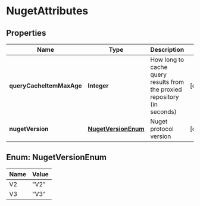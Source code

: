 
# NugetAttributes

## Properties
Name | Type | Description | Notes
------------ | ------------- | ------------- | -------------
**queryCacheItemMaxAge** | **Integer** | How long to cache query results from the proxied repository (in seconds) |  [optional]
**nugetVersion** | [**NugetVersionEnum**](#NugetVersionEnum) | Nuget protocol version |  [optional]


<a name="NugetVersionEnum"></a>
## Enum: NugetVersionEnum
Name | Value
---- | -----
V2 | &quot;V2&quot;
V3 | &quot;V3&quot;



